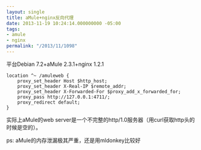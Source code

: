 ```yaml
---
layout: single
title: aMule+nginx反向代理
date: 2013-11-19 10:24:14.000000000 -05:00
tags:
- amule
- nginx
permalink: "/2013/11/1098"
---
```

平台Debian 7.2+aMule 2.3.1+nginx 1.2.1

```
location ^~ /amuleweb {
	proxy_set_header Host $http_host;
	proxy_set_header X-Real-IP $remote_addr;
	proxy_set_header X-Forwarded-For $proxy_add_x_forwarded_for;
	proxy_pass http://127.0.0.1:4711/;
	proxy_redirect default;
}
```

实际上aMule的web server是一个不完整的http/1.0服务器（用curl获取http头的时候是空的）。

ps: aMule的内存泄漏极其严重，还是用mldonkey比较好